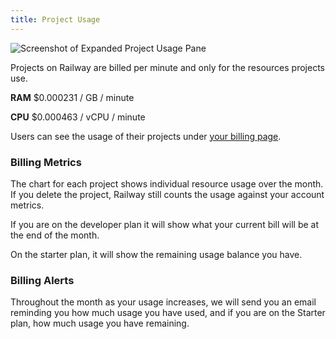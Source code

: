 ```yaml
---
title: Project Usage
---
```


<Image src="https://res.cloudinary.com/railway/image/upload/v1631917786/docs/project-usage_gd43fq.png"
alt="Screenshot of Expanded Project Usage Pane"
layout="intrinsic"
width={491} height={286} quality={80} />

Projects on Railway are billed per minute and only for the resources projects use.

**RAM**
$0.000231 / GB / minute

**CPU**
$0.000463 / vCPU / minute

Users can see the usage of their projects under [your billing page](https://railway.app/account/billing).

### Billing Metrics

The chart for each project shows individual resource usage over the month. If you delete the project, Railway still counts the usage against your account metrics.

If you are on the developer plan it will show what your current bill will be at the end of the month.

On the starter plan, it will show the remaining usage balance you have.

### Billing Alerts

Throughout the month as your usage increases, we will send you an email reminding you how much usage you have used, and if you are on the Starter plan, how much usage you have remaining.
